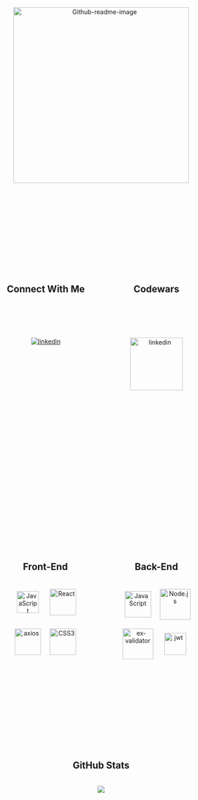 <div align="center" style="display:grid; grid-template-columns: repeat(2,1fr); row-gap: 5vh;justify-items:center">
<img src="https://i.ibb.co/QHYDQ4n/Github-readme-image.jpg" alt="Github-readme-image" border="0" style="grid-column:span 2;height:400px"/>
<br>

<div  
width="100%"
style="grid-column:1; grid-row:2">
<h2>Connect With Me</h2>
<div>
<a href="https://linkedin.com/in/destiny-joyner-934846243/" target="_blank">
<img src=https://img.shields.io/badge/linkedin-%231E77B5.svg?&style=for-the-badge&logo=linkedin&logoColor=white alt=linkedin style="margin-top: 2vh;" />
</a>  
</div>  
</div>

<div  
width="100%"
style="grid-column:2; grid-row:2">
<h2>Codewars</h2>
<div>
<a href="https://www.codewars.com/users/JoyNERDestiny" target="_blank">
<img src=https://w7.pngwing.com/pngs/477/603/png-transparent-codewars-button-icon.png alt=linkedin style="margin-top: 2vh; width:120px" />
</a>  
</div>  
</div>

<br>

<div 
style="grid-column:1; grid-row:3; border-right: 2px solid white; padding-top:4vh">
<h2 style="padding-bottom: 20px">Front-End</h2> 
<div 
style="display:grid; grid-template-columns:repeat(2,1fr);row-gap:30px;column-gap:20px; justify-items:center; align-items:center;">   
<img  src="https://profilinator.rishav.dev/skills-assets/javascript-original.svg" alt="JavaScript" height="50" />
<img  src="https://profilinator.rishav.dev/skills-assets/react-original-wordmark.svg" alt="React" height="60" />
<img  src="https://res.cloudinary.com/practicaldev/image/fetch/s--oGEXGSkH--/c_imagga_scale,f_auto,fl_progressive,h_420,q_auto,w_1000/https://dev-to-uploads.s3.amazonaws.com/uploads/articles/iu70z7h4vp482ptvsw3d.png" alt="axios" height="60" />
<!-- <img  src="https://profilinator.rishav.dev/skills-assets/html5-original-wordmark.svg" alt="HTML5" height="60" /> -->
<img  src="https://upload.wikimedia.org/wikipedia/commons/thumb/3/3d/CSS.3.svg/1200px-CSS.3.svg.png" alt="CSS3" height="60" />

</div>

</div>
<br>

<div style="grid-column:2; grid-row:3;padding-top:4vh">
<h2 style="padding-bottom: 20px">Back-End</h2> 
<div style="display:grid; grid-template-columns:repeat(2,1fr);row-gap:20px;column-gap:15px; justify-items:center; align-items:center;">  
<img  src="https://cpl.thalesgroup.com/sites/default/files/content/paragraphs/intro/2020-03/postgresql-logo.png" alt="JavaScript" height="60" />
<img  src="https://cdn.freebiesupply.com/logos/thumbs/2x/nodejs-1-logo.png" alt="Node.js" height="70" />
<img  src="https://opencollective-production.s3-us-west-1.amazonaws.com/149387c0-712d-11e8-a49d-c7c15c79a92c.png" alt="ex-validator" height="70" />
<img  src="https://seeklogo.com/images/J/jwt-logo-11B708E375-seeklogo.com.png" alt="jwt" height="50" />
</div>
</div>
<br>

<div style="grid-column:span 2; grid-row:4">
<h2>GitHub Stats</h2>
<br>
<img src="https://github-readme-stats.vercel.app/api?username=DestinyJoyner&show_icons=true&count_private=true&hide_border=true" style="grid-column:2; grid-row:2" />
</div>



</div>
